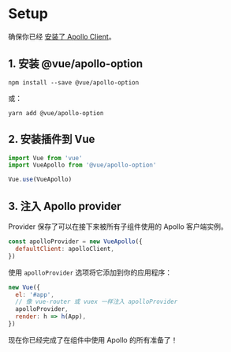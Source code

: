 # Setup

确保你已经 [安装了 Apollo Client](../guide/installation.md)。

## 1. 安装 @vue/apollo-option

```
npm install --save @vue/apollo-option
```

或：

```
yarn add @vue/apollo-option
```

## 2. 安装插件到 Vue

```js
import Vue from 'vue'
import VueApollo from '@vue/apollo-option'

Vue.use(VueApollo)
```

## 3. 注入 Apollo provider

Provider 保存了可以在接下来被所有子组件使用的 Apollo 客户端实例。

```js
const apolloProvider = new VueApollo({
  defaultClient: apolloClient,
})
```

使用 `apolloProvider` 选项将它添加到你的应用程序：

```js
new Vue({
  el: '#app',
  // 像 vue-router 或 vuex 一样注入 apolloProvider
  apolloProvider,
  render: h => h(App),
})
```

现在你已经完成了在组件中使用 Apollo 的所有准备了！
